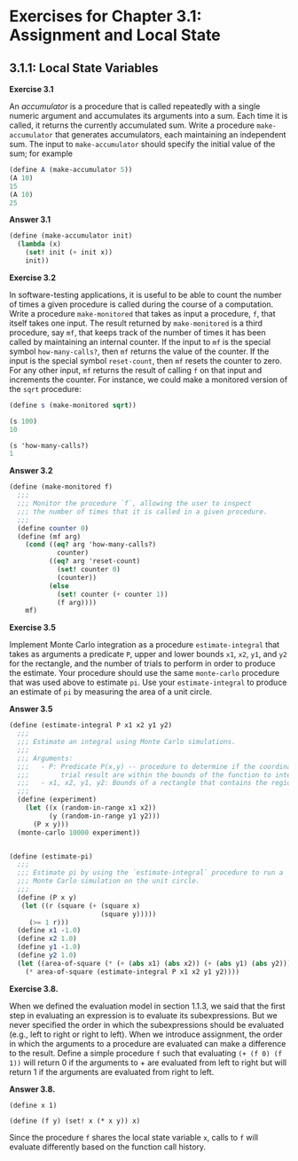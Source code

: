 # Exercises for Chapter 3.1: Assignment and Local State

## 3.1.1: Local State Variables

**Exercise 3.1**

An *accumulator* is a procedure that is called repeatedly with a single numeric
argument and accumulates its arguments into a sum. Each time it is called, it
returns the currently accumulated sum. Write a procedure `make-accumulator` that
generates accumulators, each maintaining an independent sum. The input to
`make-accumulator` should specify the initial value of the sum; for example

```scheme
(define A (make-accumulator 5))
(A 10)
15
(A 10)
25
```

**Answer 3.1**

```scheme
(define (make-accumulator init)
  (lambda (x)
    (set! init (+ init x))
    init))
```

**Exercise 3.2**

In software-testing applications, it is useful to be able to count the number of
times a given procedure is called during the course of a computation. Write
a procedure `make-monitored` that takes as input a procedure, `f`, that itself takes
one input. The result returned by `make-monitored` is a third procedure, say `mf`,
that keeps track of the number of times it has been called by maintaining an
internal counter. If the input to `mf` is the special symbol `how-many-calls?`, then
`mf` returns the value of the counter. If the input is the special symbol
`reset-count`, then `mf` resets the counter to zero. For any other input, `mf` returns
the result of calling `f` on that input and increments the counter. For instance,
we could make a monitored version of the `sqrt` procedure:

```scheme
(define s (make-monitored sqrt))

(s 100)
10

(s 'how-many-calls?)
1
```

**Answer 3.2**

```scheme
(define (make-monitored f)
  ;;;
  ;;; Monitor the procedure `f`, allowing the user to inspect
  ;;; the number of times that it is called in a given procedure.
  ;;;
  (define counter 0)
  (define (mf arg)
    (cond ((eq? arg 'how-many-calls?)
            counter)
          ((eq? arg 'reset-count)
            (set! counter 0)
            (counter))
          (else
            (set! counter (+ counter 1))
            (f arg))))
    mf)
```

**Exercise 3.5**

Implement Monte Carlo integration as a procedure `estimate-integral` that takes as
arguments a predicate `P`, upper and lower bounds `x1`, `x2`, `y1`, and `y2` for the
rectangle, and the number of trials to perform in order to produce the estimate.
Your procedure should use the same `monte-carlo` procedure that was used above to
estimate `pi`. Use your `estimate-integral` to produce an estimate of `pi` by measuring the
area of a unit circle.

**Answer 3.5**

```scheme
(define (estimate-integral P x1 x2 y1 y2)
  ;;;
  ;;; Estimate an integral using Monte Carlo simulations.
  ;;;
  ;;; Arguments:
  ;;;   - P: Predicate P(x,y) -- procedure to determine if the coordinates of a
  ;;;        trial result are within the bounds of the function to integrate
  ;;;   - x1, x2, y1, y2: Bounds of a rectangle that contains the region in question
  ;;;
  (define (experiment)
    (let ((x (random-in-range x1 x2))
          (y (random-in-range y1 y2)))
      (P x y)))
  (monte-carlo 10000 experiment))


(define (estimate-pi)
  ;;;
  ;;; Estimate pi by using the `estimate-integral` procedure to run a
  ;;; Monte Carlo simulation on the unit circle.
  ;;;
  (define (P x y)
   (let ((r (square (+ (square x)
                       (square y)))))
     (>= 1 r)))
  (define x1 -1.0)
  (define x2 1.0)
  (define y1 -1.0)
  (define y2 1.0)
  (let ((area-of-square (* (+ (abs x1) (abs x2)) (+ (abs y1) (abs y2)))))
    (* area-of-square (estimate-integral P x1 x2 y1 y2))))
```

**Exercise 3.8.**

When we defined the evaluation model in section 1.1.3, we said that the first
step in evaluating an expression is to evaluate its subexpressions. But we never
specified the order in which the subexpressions should be evaluated (e.g., left
to right or right to left). When we introduce assignment, the order in which the
arguments to a procedure are evaluated can make a difference to the result.
Define a simple procedure `f` such that evaluating `(+ (f 0) (f 1))` will return
0 if the arguments to + are evaluated from left to right but will return 1 if
the arguments are evaluated from right to left.

**Answer 3.8.**

```
(define x 1)

(define (f y) (set! x (* x y)) x)
```

Since the procedure `f` shares the local state variable `x`, calls to `f` will
evaluate differently based on the function call history.
